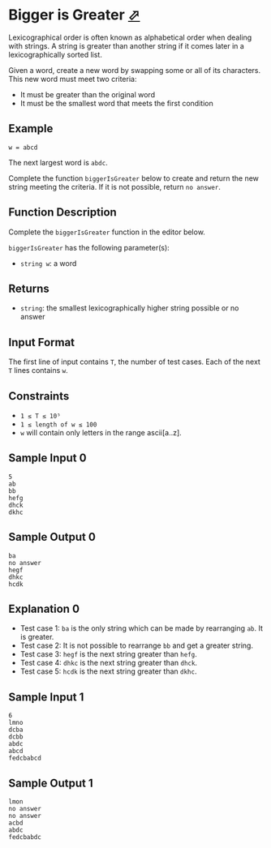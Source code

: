 # Bigger is Greater [⬀](https://www.hackerrank.com/challenges/bigger-is-greater)

Lexicographical order is often known as alphabetical order when dealing with strings. A string is greater than another string if it comes later in a lexicographically sorted list.

Given a word, create a new word by swapping some or all of its characters. This new word must meet two criteria:

- It must be greater than the original word
- It must be the smallest word that meets the first condition

## Example

`w = abcd`

The next largest word is `abdc`.

Complete the function `biggerIsGreater` below to create and return the new string meeting the criteria. If it is not possible, return `no answer`.

## Function Description

Complete the `biggerIsGreater` function in the editor below.

`biggerIsGreater` has the following parameter(s):
- `string w`: a word

## Returns
- `string`: the smallest lexicographically higher string possible or no answer

## Input Format

The first line of input contains `T`, the number of test cases.
Each of the next `T` lines contains `w`.

## Constraints
- `1 ≤ T ≤ 10⁵`
- `1 ≤ length of w ≤ 100` 
- `w` will contain only letters in the range ascii[a..z].

## Sample Input 0
```
5
ab
bb
hefg
dhck
dkhc
```

## Sample Output 0
```
ba
no answer
hegf
dhkc
hcdk
```

## Explanation 0

- Test case 1:
 `ba` is the only string which can be made by rearranging `ab`. It is greater.
- Test case 2:
It is not possible to rearrange `bb` and get a greater string.
- Test case 3:
`hegf` is the next string greater than `hefg`.
- Test case 4:
`dhkc` is the next string greater than `dhck`.
- Test case 5:
`hcdk` is the next string greater than `dkhc`.

## Sample Input 1
```
6
lmno
dcba
dcbb
abdc
abcd
fedcbabcd
```

## Sample Output 1
```
lmon
no answer
no answer
acbd
abdc
fedcbabdc
```

